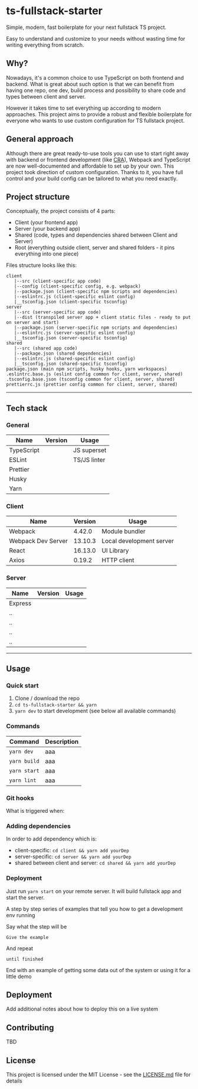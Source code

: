 # ts-fullstack-starter

Simple, modern, fast boilerplate for your next fullstack TS project.

Easy to understand and customize to your needs without wasting time for writing everything from scratch.

## Why?

Nowadays, it's a common choice to use TypeScript on both frontend and backend. What is great about such option is that we can benefit from having one repo, one dev, build process and possibility to share code and types between client and server.

However it takes time to set everything up according to modern approaches. This project aims to provide a robust and flexible boilerplate for everyone who wants to use custom configuration for TS fullstack project.

## General approach

Although there are great ready-to-use tools you can use to start right away with backend or frontend development (like [CRA](https://facebook.github.io/create-react-app/)), Webpack and TypeScript are now well-documented and affordable to set up by your own. This project took direction of custom configuration. Thanks to it, you have full control and your build config can be tailored to what you need exactly.

## Project structure

Conceptually, the project consists of 4 parts:

- Client (your frontend app)
- Server (your backend app)
- Shared (code, types and dependencies shared between Client and Server)
- Root (everything outside client, server and shared folders - it pins everything into one piece)

Files structure looks like this:

```
client
   |--src (client-specific app code)
   |--config (client-specific config, e.g. webpack)
   |--package.json (client-specific npm scripts and dependencies)
   |--eslintrc.js (client-specific eslint config)
   |__tsconfig.json (client-specific tsconfig)
server
   |--src (server-specific app code)
   |--dist (transpiled server app + client static files - ready to put on server and start)
   |--package.json (server-specific npm scripts and dependencies)
   |--eslintrc.js (server-specific eslint config)
   |__tsconfig.json (server-specific tsconfig)
shared
   |--src (shared app code)
   |--package.json (shared dependencies)
   |--eslintrc.js (shared-specific eslint config)
   |__tsconfig.json (shared-specific tsconfig)
package.json (main npm scripts, husky hooks, yarn workspaces)
.eslintrc.base.js (eslint config common for client, server, shared)
.tsconfig.base.json (tsconfig common for client, server, shared)
prettierrc.js (prettier config common for client, server, shared)
```

---

## Tech stack

### General

| Name       | Version | Usage        |
| ---------- | ------- | ------------ |
| TypeScript |         | JS superset  |
| ESLint     |         | TS/JS linter |
| Prettier   |         |
| Husky      |         |
| Yarn       |         |

### Client

| Name               | Version | Usage                    |
| ------------------ | ------- | ------------------------ |
| Webpack            | 4.42.0  | Module bundler           |
| Webpack Dev Server | 13.10.3 | Local development server |
| React              | 16.13.0 | UI Library               |
| Axios              | 0.19.2  | HTTP client              |

### Server

| Name    | Version | Usage |
| ------- | ------- | ----- |
| Express |         |       |
| ..      |         |       |
| ..      |         |
| ..      |         |
| ..      |         |

---

## Usage

### Quick start

1. Clone / download the repo
2. `cd ts-fullstack-starter && yarn`
3. `yarn dev` to start development (see below all available commands)

### Commands

| Command      | Description |
| ------------ | ----------- |
| `yarn dev`   | aaa         |
| `yarn build` | aaa         |
| `yarn start` | aaa         |
| `yarn lint`  | aaa         |

### Git hooks

What is triggered when:

### Adding dependencies

In order to add dependency which is:

- client-specific: `cd client && yarn add yourDep`
- server-specific: `cd server && yarn add yourDep`
- shared between client and server: `cd shared && yarn add yourDep`

### Deployment

Just run `yarn start` on your remote server. It will build fullstack app and start the server.

A step by step series of examples that tell you how to get a development env running

Say what the step will be

```
Give the example
```

And repeat

```
until finished
```

End with an example of getting some data out of the system or using it for a little demo

## Deployment

Add additional notes about how to deploy this on a live system

## Contributing

TBD

## License

This project is licensed under the MIT License - see the [LICENSE.md](LICENSE.md) file for details
